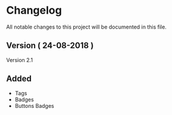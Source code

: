 # Changelog
All notable changes to this project will be documented in this file.

## Version ( 24-08-2018 )
Version 2.1 

## Added 
- Tags 
- Badges 
- Buttons Badges
